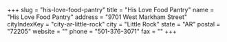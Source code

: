 +++
slug = "his-love-food-pantry"
title = "His Love Food Pantry"
name = "His Love Food Pantry"
address = "9701 West Markham Street"
cityIndexKey = "city-ar-little-rock"
city = "Little Rock"
state = "AR"
postal = "72205"
website = ""
phone = "501-376-3071"
fax = ""
+++
